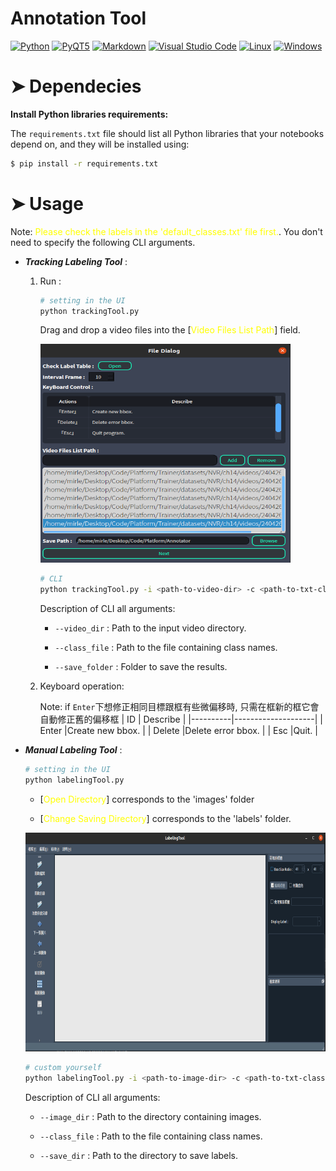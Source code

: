 # Annotation Tool
<p>
    <a href="#"><img alt="Python" src="https://img.shields.io/badge/Python-14354C.svg?logo=python&logoColor=white"></a>
    <a href="#"><img alt="PyQT5" src="https://img.shields.io/badge/PyQT5-49D.svg?logo=Qt&logoColor=white"></a>
    <a href="#"><img alt="Markdown" src="https://img.shields.io/badge/Markdown-000000.svg?logo=markdown&logoColor=white"></a>
    <a href="#"><img alt="Visual Studio Code" src="https://img.shields.io/badge/Visual%20Studio%20Code-ad78f7.svg?logo=visual-studio-code&logoColor=white"></a>
    <a href="#"><img alt="Linux" src="https://img.shields.io/badge/Linux-0078D6?logo=linux&logoColor=white"></a>
    <a href="#"><img alt="Windows" src="https://img.shields.io/badge/Windows-0078D6?logo=windows&logoColor=white"></a>
</p>


<h1 id="Dependecies">➤ Dependecies</h1>

**Install Python libraries requirements:**

The `requirements.txt` file should list all Python libraries that your notebooks
depend on, and they will be installed using:
```bash
$ pip install -r requirements.txt
```

<h1 id="Usage">➤ Usage</h1>

Note: 
<font color="yellow">Please check the labels in the 'default_classes.txt' file first.</font>. You don't need to specify the following CLI arguments.

* ***Tracking Labeling Tool*** :

    1) Run :
        ```bash
        # setting in the UI
        python trackingTool.py
        ```
        Drag and drop a video files into the [<font color="yellow">Video Files List Path</font>] field.
        <p>
            <img src="./demo/trackingSelectUI.png" height=350px width=400px>
        </p>

        ```bash
        # CLI
        python trackingTool.py -i <path-to-video-dir> -c <path-to-txt-classes> -o <path-to-ouput-folder>
        ```

        Description of CLI all arguments:
        - `--video_dir` : Path to the input video directory.

        - `--class_file` : Path to the file containing class names.

        - `--save_folder` : Folder to save the results.
    
    2) Keyboard operation:

        Note: if `Enter`下想修正相同目標跟框有些微偏移時, 只需在框新的框它會自動修正舊的偏移框
        | ID       | Describe           |
        |----------|--------------------|
        | Enter    |Create new bbox.    |
        | Delete   |Delete error bbox.  |
        | Esc      |Quit.               | 

* ***Manual Labeling Tool*** :
    ```bash
    # setting in the UI
    python labelingTool.py
    ```
    * [<font color="yellow">Open Directory</font>] corresponds to the 'images' folder
    
    * [<font color="yellow">Change Saving Directory</font>] corresponds to the 'labels' folder.
    <p>
        <img src="./demo/labelingUI.png" height=350px width=700px>
    </p>

    ```bash
    # custom yourself
    python labelingTool.py -i <path-to-image-dir> -c <path-to-txt-classes> -o <path-to-label-folder>
    ```

    Description of CLI all arguments:
    - `--image_dir` : Path to the directory containing images.

    - `--class_file` : Path to the file containing class names.

    - `--save_dir` : Path to the directory to save labels.

